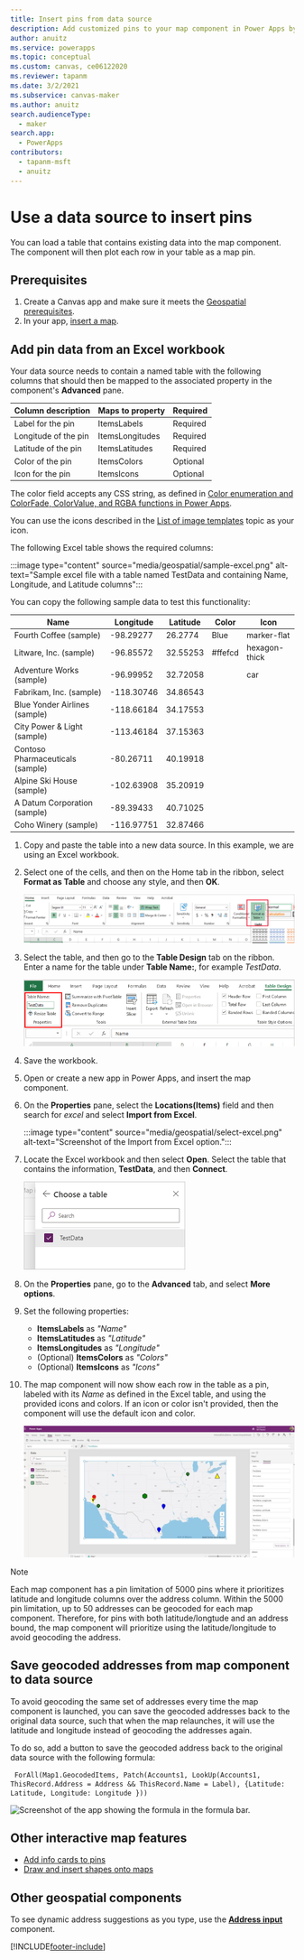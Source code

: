 ```yaml
---
title: Insert pins from data source
description: Add customized pins to your map component in Power Apps by using a dataset.
author: anuitz
ms.service: powerapps
ms.topic: conceptual
ms.custom: canvas, ce06122020
ms.reviewer: tapanm
ms.date: 3/2/2021
ms.subservice: canvas-maker
ms.author: anuitz
search.audienceType: 
  - maker
search.app: 
  - PowerApps
contributors:
  - tapanm-msft
  - anuitz
---
```



# Use a data source to insert pins

You can load a table that contains existing data into the map component. The component will then plot each row in your table as a map pin.

## Prerequisites
1. Create a Canvas app and make sure it meets the [Geospatial prerequisites](geospatial-overview.md#prerequisites). 
2. In your app, [insert a map](geospatial-component-map.md#use-the-component). 


## Add pin data from an Excel workbook

Your data source needs to contain a named table with the following columns that should then be mapped to the associated property in the component's **Advanced** pane.

Column description | Maps to property | Required
-- | -- | --
Label for the pin | ItemsLabels | Required
Longitude of the pin | ItemsLongitudes | Required
Latitude of the pin | ItemsLatitudes | Required
Color of the pin | ItemsColors | Optional
Icon for the pin | ItemsIcons | Optional



The color field accepts any CSS string, as defined in [Color enumeration and ColorFade, ColorValue, and RGBA functions in Power Apps](/functions/function-colors).

You can use the icons described in the [List of image templates](/azure/azure-maps/how-to-use-image-templates-web-sdk#list-of-image-templates) topic as your icon.


The following Excel table shows the required columns:


:::image type="content" source="media/geospatial/sample-excel.png" alt-text="Sample excel file with a table named TestData and containing Name, Longitude, and Latitude columns":::

You can copy the following sample data to test this functionality:

Name | Longitude | Latitude | Color | Icon
-- | -- | -- | -- | --
Fourth Coffee (sample) | -98.29277 | 26.2774 | Blue | marker-flat
Litware, Inc. (sample) | -96.85572 | 32.55253 | #ffefcd| hexagon-thick
Adventure Works (sample) | -96.99952 | 32.72058 | | car
Fabrikam, Inc. (sample) | -118.30746 | 34.86543 | |
Blue Yonder Airlines (sample) | -118.66184 | 34.17553 | |
City Power & Light (sample) | -113.46184 | 37.15363 | |
Contoso Pharmaceuticals (sample) | -80.26711 | 40.19918 | |
Alpine Ski House (sample) | -102.63908 | 35.20919 | |
A Datum Corporation (sample) | -89.39433 | 40.71025 | |
Coho Winery (sample) | -116.97751 | 32.87466 | |




1. Copy and paste the table into a new data source. In this example, we are using an Excel workbook.  

1. Select one of the cells, and then on the Home tab in the ribbon, select **Format as Table** and choose any style, and then **OK**.

    ![Screenshot highlighting the format as table option in Excel.](./media/geospatial/convert-table.png)

1. Select the table, and then go to the **Table Design** tab on the ribbon. Enter a name for the table under **Table Name:**, for example *TestData*.

    ![Screenshot highlighting the table name in Excel.](./media/geospatial/table-name.png)

1. Save the workbook.

1. Open or create a new app in Power Apps, and insert the map component.

1. On the **Properties** pane, select the **Locations(Items)** field and then search for *excel* and select **Import from Excel**.

    :::image type="content" source="media/geospatial/select-excel.png" alt-text="Screenshot of the Import from Excel option.":::


1. Locate the Excel workbook and then select **Open**. Select the table that contains the information, **TestData**, and then **Connect**.

    ![Screenshot of the table selection panel.](./media/geospatial/select-table.png)

1. On the **Properties** pane, go to the **Advanced** tab, and select **More options**.

1. Set the following properties:

    - **ItemsLabels** as *"Name"*
    - **ItemsLatitudes** as *"Latitude"*
    - **ItemsLongitudes** as *"Longitude"*
    - (Optional) **ItemsColors** as *"Colors"*
    - (Optional) **ItemsIcons** as *"Icons"*

1. The map component will now show each row in the table as a pin, labeled with its *Name* as defined in the Excel table, and using the provided icons and colors. If an icon or color isn't provided, then the component will use the default icon and color.

    ![A screenshot of the map component with custom icons and different colors.](./media/geospatial/pins-map.png)

 >[!NOTE]
 > Each map component has a pin limitation of 5000 pins where it prioritizes latitude and longitude columns over the address column. Within the 5000 pin limitation, up to 50 addresses can be geocoded for each map component. Therefore, for pins with both latitude/longtude and an address bound, the map component will prioritize using the latitude/longitude to avoid geocoding the address. 



## Save geocoded addresses from map component to data source

To avoid geocoding the same set of addresses every time the map component is launched, you can save the geocoded addresses back to the original data source, such that when the map relaunches, it will use the latitude and longitude instead of geocoding the addresses again. 

To do so, add a button to save the geocoded address back to the original data source with the following formula: 

```text
 ForAll(Map1.GeocodedItems, Patch(Accounts1, LookUp(Accounts1, ThisRecord.Address = Address && ThisRecord.Name = Label), {Latitude: Latitude, Longitude: Longitude }))
```


![Screenshot of the app showing the formula in the formula bar.](https://user-images.githubusercontent.com/66707906/118740084-d3081d80-b7ff-11eb-9295-2855bd7e9a96.png)



## Other interactive map features

- [Add info cards to pins](geospatial-map-infocards.md)
- [Draw and insert shapes onto maps](geospatial-map-draw-shapes.md)


## Other geospatial components

To see dynamic address suggestions as you type, use the **[Address input](geospatial-component-input-address.md)** component.


[!INCLUDE[footer-include](../../includes/footer-banner.md)]
